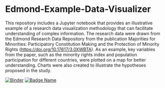 # Edmond-Example-Data-Visualizer

This repository includes a Jupyter notebook that provides an illustrative example of a research data visualization methodology that can facilitate understanding of complex information. The research data were drawn from the Edmond Research Data Repository from the publication Majorities for Minorities: Participatory Constitution Making and the Protection of Minority Rights (https://doi.org/10.17617/3.0XWBTA). As an example, key variables from the paper, such as the minority rights index and population participation for different countries, were plotted on a map for better understanding. Charts were also created to illustrate the hypotheses proposed in the study.

[![Binder](https://mybinder.org/badge_logo.svg)](https://mybinder.org/v2/gh/MPDL/Edmond-Example-Data-Visualizer/HEAD)
[![Badge Name](https://img.shields.io/badge/DOI-https://doi.org/10.17617/1.99-green)](https://doi.org/10.17617/1.99)
